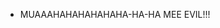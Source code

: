 - MUAAAHAHAHAHAHAHA-HA-HA MEE EVIL!!!

<!---
blockisaac/blockisaac is a ✨ special ✨ repository because its `README.md` (this file) appears on your GitHub profile.
You can click the Preview link to take a look at your changes.
--->
